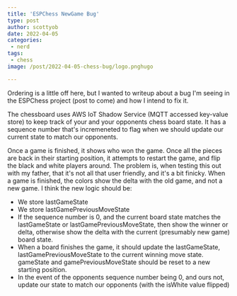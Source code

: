 ```yaml
---
title: 'ESPChess NewGame Bug'
type: post
author: scottyob
date: 2022-04-05
categories:
 - nerd
tags:
 - chess
image: /post/2022-04-05-chess-bug/logo.pnghugo 

---
```


Ordering is a little off here, but I wanted to writeup about a bug I'm seeing in the ESPChess project (post to come) and how I intend to fix it.

The chessboard uses AWS IoT Shadow Service (MQTT accessed key-value store) to keep track of your and your opponents chess board state.  It has a sequence number that's incremeneted to flag when we should update our current state to match our opponents.

Once a game is finished, it shows who won the game.  Once all the pieces are back in their starting position, it attempts to restart the game, and flip the black and white players around.  The problem is, when testing this out with my father, that it's not all that user friendly, and it's a bit finicky.  When a game is finished, the colors show the delta with the old game, and not a new game.  I think the new logic should be:
- We store lastGameState
- We store lastGamePreviousMoveState
- If the sequence number is 0, and the current board state matches the lastGameState or lastGamePreviousMoveState, then show the winner or delta, otherwise show the delta with the current (presumably new game) board state.
- When a board finishes the game, it should update the lastGameState, lastGamePreviousMoveState to the current winning move state.  gameState and gamePreviousMoveState should be reset to a new starting position.
- In the event of the opponents sequence number being 0, and ours not, update our state to match our opponents (with the isWhite value flipped)